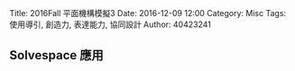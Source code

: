Title: 2016Fall 平面機構模擬3
Date: 2016-12-09 12:00
Category: Misc
Tags: 使用導引, 創造力, 表達能力, 協同設計
Author: 40423241

## Solvespace 應用


 

